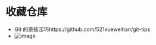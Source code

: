 # 收藏仓库
- Git 的奇技淫巧https://github.com/521xueweihan/git-tips
- ![image](https://user-images.githubusercontent.com/45063274/145676749-c47010bb-798f-446f-9130-cd98ad3edc26.png)

